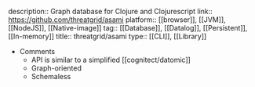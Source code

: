 description:: Graph database for Clojure and Clojurescript
link:: https://github.com/threatgrid/asami
platform:: [[browser]], [[JVM]], [[NodeJS]], [[Native-image]]
tag:: [[Database]], [[Datalog]], [[Persistent]], [[In-memory]]
title:: threatgrid/asami
type:: [[CLI]], [[Library]]

- Comments
	- API is similar to a simplified [[cognitect/datomic]]
	- Graph-oriented
	- Schemaless